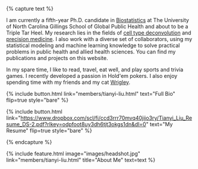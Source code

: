 ---
---

<!-- # Nice to Meet You! -->

<!--<img align="left" width="300" height="400" src="images/Tianyi_portrait.HEIC">-->

{% capture text %}

I am currently a fifth-year Ph.D. candidate in [Biostatistics](https://sph.unc.edu/bios/biostatistics/) at The University of North Carolina Gillings School of Global Public Health and about to be a Triple Tar Heel. My research lies in the fields of [cell type deconvolution](https://en.wikipedia.org/wiki/Cellular_deconvolution) and [precision medicine](https://en.wikipedia.org/wiki/Personalized_medicine). I also work with a diverse set of collaborators, using my statistical modeling and machine learning knowledge to solve practical problems in public health and allied health sciences. You can find my publications and projects on this website.

In my spare time, I like to read, travel, eat well, and play sports and trivia games. I recently developed a passion in Hold'em pokers. I also enjoy spending time with my friends and my cat [Wrigley](members/wrigley.html).

{%
  include button.html
  link="members/tianyi-liu.html"
  text="Full Bio"
  flip=true
  style="bare"
%}

{%
  include button.html
  link="https://www.dropbox.com/scl/fi/ccd3rrr70mvq40jijo3ry/Tianyi_Liu_Resume_DS-2.pdf?rlkey=odpfoot8uy3dh6tjt3okgs1dn&dl=0"
  text="My Resume"
  flip=true
  style="bare"
%}

{% endcapture %}


{%
  include feature.html
  image="images/headshot.jpg"
  link="members/tianyi-liu.html"
  title="About Me"
  text=text
%}

<!-- icon="fa-solid fa-arrow-right" -->


<!-- {%
  include portrait.html
  lookup="tianyi-liu"
  style="small"
%} -->

<!-- <div align="center">
  <img width=480 src="images/Tianyi_portrait.HEIC">
</div> -->

<!-- {% capture lorem %}
_Lorem_ **ipsum**.
{% endcapture %}

{%
  include alert.html
  type="info"
  content=lorem
%} -->


<!-- TODO: think about the following sections for development -->
